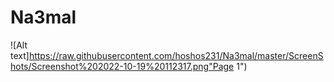 # Na3mal

![Alt text]https://raw.githubusercontent.com/hoshos231/Na3mal/master/ScreenShots/Screenshot%202022-10-19%20112317.png"Page 1")

